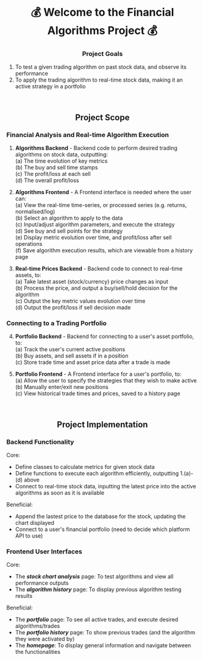  # <div align="center"> :moneybag: Welcome to the Financial Algorithms Project :moneybag: </div>

### <div align="center"> Project Goals </div>
<!-- #### <div align="center"> Frontend and backend code will be able to: </div> -->

1. To test a given trading algorithm on past stock data, and observe its performance
2. To apply the trading algorithm to real-time stock data, making it an active strategy in a portfolio
</br>

## <div align="center"> Project Scope </div>

### Financial Analysis and Real-time Algorithm Execution

1. **Algorithms Backend** - Backend code to perform desired trading algorithms on stock data, outputting:\
    (a) The time evolution of key metrics\
    (b) The buy and sell time stamps\
    (c) The profit/loss at each sell\
    (d) The overall profit/loss
  
2. **Algorithms Frontend** - A Frontend interface is needed where the user can:\
    (a) View the real-time time-series, or processed series (e.g. returns, normalised/log)\
    (b) Select an algorithm to apply to the data\
    (c) Input/adjust algorithm parameters, and execute the strategy\
    (d) See buy and sell points for the strategy\
    (e) Display metric evolution over time, and profit/loss after sell operations\
    (f) Save algorithm execution results, which are viewable from a history page
    
3. **Real-time Prices Backend** - Backend code to connect to real-time assets, to:\
    (a) Take latest asset (stock/currency) price changes as input\
    (b) Process the price, and output a buy/sell/hold decision for the algorithm\
    (c) Output the key metric values evolution over time\
    (d) Output the profit/loss if sell decision made

### Connecting to a Trading Portfolio

4. **Portfolio Backend** - Backend for connecting to a user's asset portfolio, to:\
    (a) Track the user's current active positions\
    (b) Buy assets, and sell assets if in a position\
    (c) Store trade time and asset price data after a trade is made

5. **Portfolio Frontend** - A Frontend interface for a user's portfolio, to:\
    (a) Allow the user to specify the strategies that they wish to make active\
    (b) Manually enter/exit new positions\
    (c) View historical trade times and prices, saved to a history page
</br>

## <div align="center"> Project Implementation </div>

### Backend Functionality
Core:
- Define classes to calculate metrics for given stock data
- Define functions to execute each algorithm efficiently, outputting 1.(a)-(d) above
- Connect to real-time stock data, inputting the latest price into the active algorithms as soon as it is available

Beneficial:
- Append the lastest price to the database for the stock, updating the chart displayed
- Connect to a user's financial portfolio (need to decide which platform API to use)


### Frontend User Interfaces
Core:
- The **_stock chart analysis_** page: To test algorithms and view all performance outputs
- The __*algorithm history*__ page: To display previous algorithm testing results

Beneficial:
- The **_portfolio_** page: To see all active trades, and execute desired algorithms/trades
- The __*portfolio history*__ page: To show previous trades (and the algorithm they were activated by)
- The __*homepage*__: To display general information and navigate between the functionalities
